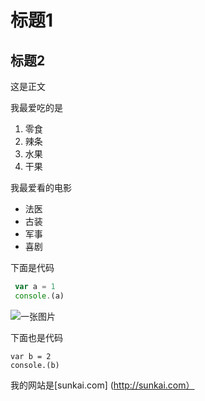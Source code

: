# 标题1
## 标题2
 这是正文


我最爱吃的是

1. 零食
2. 辣条
3. 水果 
4. 干果

我最爱看的电影

* 法医
* 古装
* 军事
* 喜剧
  
下面是代码

```javascript
 var a = 1
 console.(a)
```
![一张图片](1.jpg)

下面也是代码

    var b = 2
    console.(b)

我的网站是[sunkai.com]
(http://sunkai.com）
